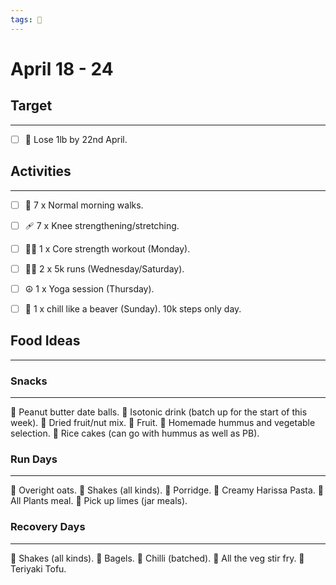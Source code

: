 ```yaml
---
tags: 📆
---
```


# April 18 - 24

## Target
---

- [ ] 🥇 Lose 1lb by 22nd April.


## Activities
---

- [ ] 🚶 7 x Normal morning walks.
- [ ]  🩹 7 x Knee strengthening/stretching.
- [ ] 🏋‍♀ 1 x Core strength workout (Monday).
- [ ] 🏃‍♀ 2 x 5k runs (Wednesday/Saturday).
- [ ]  ☮ 1 x Yoga session (Thursday).
- [ ]  🦫 1 x chill like a beaver (Sunday). 10k steps only day.


## Food Ideas
---

### Snacks
---

🔸 Peanut butter date balls.
🔸 Isotonic drink (batch up for the start of this week).
🔸 Dried fruit/nut mix.
🔸 Fruit.
🔸 Homemade hummus and vegetable selection.
🔸 Rice cakes (can go with hummus as well as PB).


### Run Days
---

🔸 Overight oats.
🔸 Shakes (all kinds).
🔸 Porridge.
🔸 Creamy Harissa Pasta.
🔸 All Plants meal.
🔸 Pick up limes (jar meals).


### Recovery Days
---

🔸 Shakes (all kinds).
🔸 Bagels.
🔸 Chilli (batched).
🔸 All the veg stir fry.
🔸 Teriyaki Tofu.
